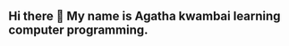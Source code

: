 ## Hi there 👋 My name is Agatha kwambai learning computer programming. 

<!--
**Agatha-kwambai/Agatha-kwambai** is a ✨ _special_ ✨ repository because its `README.md` (this file) appears on your GitHub profile.

Here are some ideas to get you started:

- 🔭 I’m currently working on .Github..
- 🌱 I’m currently learning .html,backend and frontend,..Javascript 
- 👯 I’m looking to collaborate on ...all tech projects
- 🤔 I’m looking for help with .anything dealing with programming..
- 💬 Ask me about ...AI
- 📫 How to reach me: kwambaiagatha1@gmail.com...
- 😄 Pronouns: ...she/Her
- ⚡ Fun fact: ...I write songs when I'm sad
-->
